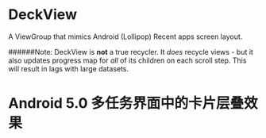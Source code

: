 # DeckView
A ViewGroup that mimics Android (Lollipop) Recent apps screen layout.

######Note: 
DeckView is **not** a true recycler. It *does* recycle views - but it also updates progress map for *all* of its children on each scroll step. This will result in lags with large datasets.


# Android 5.0 多任务界面中的卡片层叠效果
